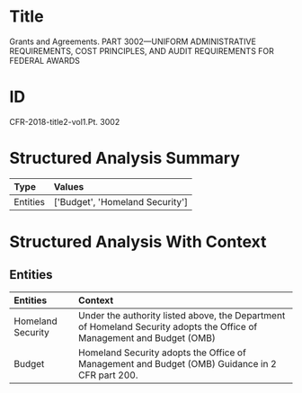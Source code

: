 # Title

 Grants and Agreements. PART 3002—UNIFORM ADMINISTRATIVE REQUIREMENTS, COST PRINCIPLES, AND AUDIT REQUIREMENTS FOR FEDERAL AWARDS


# ID

 CFR-2018-title2-vol1.Pt. 3002


# Structured Analysis Summary

| Type     | Values                          |
|:---------|:--------------------------------|
| Entities | ['Budget', 'Homeland Security'] |


# Structured Analysis With Context

 


## Entities

| Entities          | Context                                                                                                                 |
|:------------------|:------------------------------------------------------------------------------------------------------------------------|
| Homeland Security | Under the authority listed above, the Department of  Homeland Security adopts the Office of Management and Budget (OMB) |
| Budget            | Homeland Security adopts the Office of Management and Budget  (OMB) Guidance in 2 CFR part 200.                         |


